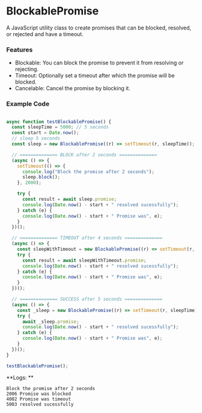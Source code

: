 # BlockablePromise
A JavaScript utility class to create promises that can be blocked, resolved, or rejected and have a timeout.

### Features
- Blockable: You can block the promise to prevent it from resolving or rejecting.
- Timeout: Optionally set a timeout after which the promise will be blocked.
- Cancelable: Cancel the promise by blocking it.

### Example Code

```typescript

async function testBlockablePromise() {
  const sleepTime = 5000; // 5 seconds
  const start = Date.now();
  // sleep 5 seconds
  const sleep = new BlockablePromise((r) => setTimeout(r, sleepTime));

  // ============== BLOCK after 2 seconds ==============
  (async () => {
    setTimeout(() => {
      console.log("Block the promise after 2 seconds");
      sleep.block();
    }, 2000);

    try {
      const result = await sleep.promise;
      console.log(Date.now() - start + " resolved sucessfully");
    } catch (e) {
      console.log(Date.now() - start + " Promise was", e);
    }
  })();

  // ============== TIMEOUT after 4 seconds ==============
  (async () => {
    const sleepWithTimeout = new BlockablePromise((r) => setTimeout(r, sleepTime), { timeout: 4000 });
    try {
      const result = await sleepWithTimeout.promise;
      console.log(Date.now() - start + " resolved sucessfully");
    } catch (e) {
      console.log(Date.now() - start + " Promise was", e);
    }
  })();

  // ============== SUCCESS after 5 seconds ==============
  (async () => {
    const _sleep = new BlockablePromise((r) => setTimeout(r, sleepTime));
    try {
      await _sleep.promise;
      console.log(Date.now() - start + " resolved sucessfully");
    } catch (e) {
      console.log(Date.now() - start + " Promise was", e);
    }
  })();
}

testBlockablePromise();


```
**Logs: **
```
Block the promise after 2 seconds
2006 Promise was blocked
4002 Promise was timeout
5003 resolved sucessfully
```
